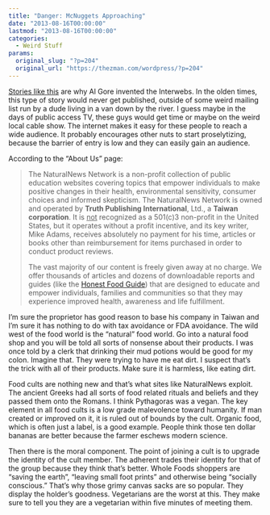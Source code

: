 ```yaml
---
title: "Danger: McNuggets Approaching"
date: "2013-08-16T00:00:00"
lastmod: "2013-08-16T00:00:00"
categories:
  - Weird Stuff
params:
  original_slug: "?p=204"
  original_url: "https://thezman.com/wordpress/?p=204"
---
```


<a
href="http://www.naturalnews.com/041646_Chicken_McNuggets_forensic_food_analysis_strange_fibers.html"
rel="noopener" target="_blank">Stories like this</a> are why Al Gore
invented the Interwebs. In the olden times, this type of story would
never get published, outside of some weird mailing list run by a dude
living in a van down by the river. I guess maybe in the days of public
access TV, these guys would get time or maybe on the weird local cable
show. The internet makes it easy for these people to reach a wide
audience. It probably encourages other nuts to start proselytizing,
because the barrier of entry is low and they can easily gain an
audience.

According to the “About Us” page:

> The NaturalNews Network is a non-profit collection of public education
> websites covering topics that empower individuals to make positive
> changes in their health, environmental sensitivity, consumer choices
> and informed skepticism. The NaturalNews Network is owned and operated
> by **Truth Publishing International**, Ltd., a **Taiwan corporation**.
> It is <span style="text-decoration: underline;">not</span> recognized
> as a 501(c)3 non-profit in the United States, but it operates without
> a profit incentive, and its key writer, Mike Adams, receives
> absolutely no payment for his time, articles or books other than
> reimbursement for items purchased in order to conduct product reviews.
>
> The vast majority of our content is freely given away at no charge. We
> offer thousands of articles and dozens of downloadable reports and
> guides (like the [Honest Food Guide](http://www.HonestFoodGuide.org))
> that are designed to educate and empower individuals, families and
> communities so that they may experience improved health, awareness and
> life fulfillment.

I’m sure the proprietor has good reason to base his company in Taiwan
and I’m sure it has nothing to do with tax avoidance or FDA avoidance.
The wild west of the food world is the “natural” food world. Go into a
natural food shop and you will be told all sorts of nonsense about their
products. I was once told by a clerk that drinking their mud potions
would be good for my colon. Imagine that. They were trying to have me
eat dirt. I suspect that’s the trick with all of their products. Make
sure it is harmless, like eating dirt.

Food cults are nothing new and that’s what sites like NaturalNews
exploit. The ancient Greeks had all sorts of food related rituals and
beliefs and they passed them onto the Romans. I think Pythagoras was a
vegan. The key element in all food cults is a low grade malevolence
toward humanity. If man created or improved on it, it is ruled out of
bounds by the cult. Organic food, which is often just a label, is a good
example. People think those ten dollar bananas are better because the
farmer eschews modern science.

Then there is the moral component. The point of joining a cult is to
upgrade the identity of the cult member. The adherent trades their
identity for that of the group because they think that’s better. Whole
Foods shoppers are “saving the earth”, “leaving small foot prints” and
otherwise being “socially conscious.” That’s why those grimy canvas
sacks are so popular. They display the holder’s goodness. Vegetarians
are the worst at this. They make sure to tell you they are a vegetarian
within five minutes of meeting them.
